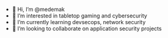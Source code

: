 - 👋 Hi, I’m @medemak
- 👀 I’m interested in tabletop gaming and cybersecurity
- 🌱 I’m currently learning devsecops, network security
- 💞️ I’m looking to collaborate on application security projects

<!---
medemak/medemak is a ✨ special ✨ repository because its `README.md` (this file) appears on your GitHub profile.
You can click the Preview link to take a look at your changes.
--->
